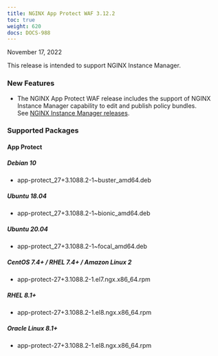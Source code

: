 ```yaml
---
title: NGINX App Protect WAF 3.12.2
toc: true
weight: 620
docs: DOCS-988
---
```


November 17, 2022

This release is intended to support NGINX Instance Manager.

### New Features

- The NGINX App Protect WAF release includes the support of NGINX Instance Manager capability to edit and publish policy bundles. <br> See [NGINX Instance Manager releases](https://docs.nginx.com/nginx-instance-manager/releases/).

### Supported Packages

#### App Protect

##### Debian 10

- app-protect_27+3.1088.2-1~buster_amd64.deb

##### Ubuntu 18.04

- app-protect_27+3.1088.2-1~bionic_amd64.deb

##### Ubuntu 20.04

- app-protect_27+3.1088.2-1~focal_amd64.deb

##### CentOS 7.4+ / RHEL 7.4+ / Amazon Linux 2

- app-protect-27+3.1088.2-1.el7.ngx.x86_64.rpm

##### RHEL 8.1+

- app-protect-27+3.1088.2-1.el8.ngx.x86_64.rpm

##### Oracle Linux 8.1+

- app-protect-27+3.1088.2-1.el8.ngx.x86_64.rpm
